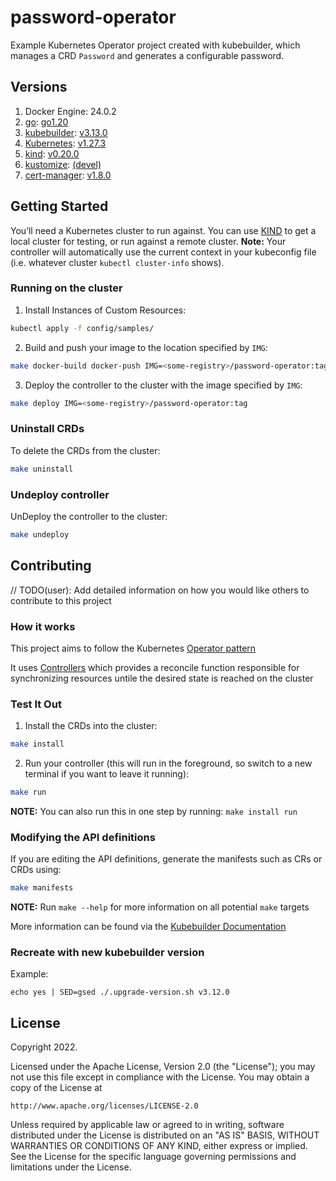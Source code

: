 # password-operator
Example Kubernetes Operator project created with kubebuilder, which manages a CRD `Password` and generates a configurable password.

## Versions
1. Docker Engine: 24.0.2
1. [go](https://github.com/golang/go): [go1.20](https://github.com/golang/go/releases/go1.20)
1. [kubebuilder](https://github.com/kubernetes-sigs/kubebuilder): [v3.13.0](https://github.com/kubernetes-sigs/kubebuilder/releases/v3.13.0)
1. [Kubernetes](https://github.com/kubernetes/kubernetes): [v1.27.3](https://github.com/kubernetes/kubernetes/releases/tag/v1.27.3)
1. [kind](https://github.com/kubernetes-sigs/kind): [v0.20.0](https://github.com/kubernetes-sigs/kind/releases/tag/v0.20.0)
1. [kustomize](https://github.com/kubernetes-sigs/kustomize): [(devel)](https://github.com/kubernetes-sigs/kustomize/releases/tag/kustomize%2F(devel))
1. [cert-manager](https://github.com/cert-manager/cert-manager): [v1.8.0](https://github.com/cert-manager/cert-manager/releases/tag/v1.8.0)

## Getting Started
You’ll need a Kubernetes cluster to run against. You can use [KIND](https://sigs.k8s.io/kind) to get a local cluster for testing, or run against a remote cluster.
**Note:** Your controller will automatically use the current context in your kubeconfig file (i.e. whatever cluster `kubectl cluster-info` shows).

### Running on the cluster
1. Install Instances of Custom Resources:

```sh
kubectl apply -f config/samples/
```

2. Build and push your image to the location specified by `IMG`:

```sh
make docker-build docker-push IMG=<some-registry>/password-operator:tag
```

3. Deploy the controller to the cluster with the image specified by `IMG`:

```sh
make deploy IMG=<some-registry>/password-operator:tag
```

### Uninstall CRDs
To delete the CRDs from the cluster:

```sh
make uninstall
```

### Undeploy controller
UnDeploy the controller to the cluster:

```sh
make undeploy
```

## Contributing
// TODO(user): Add detailed information on how you would like others to contribute to this project

### How it works
This project aims to follow the Kubernetes [Operator pattern](https://kubernetes.io/docs/concepts/extend-kubernetes/operator/)

It uses [Controllers](https://kubernetes.io/docs/concepts/architecture/controller/)
which provides a reconcile function responsible for synchronizing resources untile the desired state is reached on the cluster

### Test It Out
1. Install the CRDs into the cluster:

```sh
make install
```

2. Run your controller (this will run in the foreground, so switch to a new terminal if you want to leave it running):

```sh
make run
```

**NOTE:** You can also run this in one step by running: `make install run`

### Modifying the API definitions
If you are editing the API definitions, generate the manifests such as CRs or CRDs using:

```sh
make manifests
```

**NOTE:** Run `make --help` for more information on all potential `make` targets

More information can be found via the [Kubebuilder Documentation](https://book.kubebuilder.io/introduction.html)

### Recreate with new kubebuilder version

Example:

```
echo yes | SED=gsed ./.upgrade-version.sh v3.12.0
```

## License

Copyright 2022.

Licensed under the Apache License, Version 2.0 (the "License");
you may not use this file except in compliance with the License.
You may obtain a copy of the License at

    http://www.apache.org/licenses/LICENSE-2.0

Unless required by applicable law or agreed to in writing, software
distributed under the License is distributed on an "AS IS" BASIS,
WITHOUT WARRANTIES OR CONDITIONS OF ANY KIND, either express or implied.
See the License for the specific language governing permissions and
limitations under the License.

